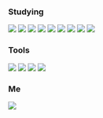 ### Studying
<img src="https://img.shields.io/badge/HTML5-white?style=flat-square&logo=HTML5&logoColor=E34F26"/> <img src="https://img.shields.io/badge/CSS3-white?style=flat-square&logo=CSS3&logoColor=1572B6"/> <img src="https://img.shields.io/badge/JavaScript-white?style=flat-square&logo=Javascript&logoColor=F7DF12"/> <img src="https://img.shields.io/badge/React-white?style=flat-square&logo=React&logoColor=61DAFB"/> <img src="https://img.shields.io/badge/TypeScript-white?style=flat-square&logo=TypeScript&logoColor=3178C6"/> <img src="https://img.shields.io/badge/Node.JS-white?style=flat-square&logo=Node.js&logoColor=339933"/> <img src="https://img.shields.io/badge/StyledComponents-white?style=flat-square&logo=StyledComponents&logoColor=DB7093"/> <img src="https://img.shields.io/badge/PostCSS-white?style=flat-square&logo=PostCSS&logoColor=DD3A0A"/>  <img src="https://img.shields.io/badge/Redux-white?style=flat-square&logo=Redux&logoColor=764ABC"/> 

### Tools
<img src="https://img.shields.io/badge/VisualStudioCode-white?style=flat-square&logo=VisualStudioCode&logoColor=007ACC"/> <img src="https://img.shields.io/badge/Git-white?style=flat-square&logo=Git&logoColor=F05032"/> <img src="https://img.shields.io/badge/GitHub-white?style=flat-square&logo=GitHub&logoColor=181717"/> <img src="https://img.shields.io/badge/Postman-white?style=flat-square&logo=Postman&logoColor=FF6C37"/>

### Me
<a href="https://kangmuni.notion.site/309f202d8fc34f8fbdd663411b4327a5"><img src="https://img.shields.io/badge/Notion-white?style=flat-square&logo=Notion&logoColor=DD3A0A"/></a>
